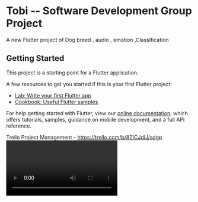 # Tobi  --  Software Development Group Project 

A new Flutter project  of Dog breed , audio , emotion  ,Classification

## Getting Started

This project is a starting point for a Flutter application.

A few resources to get you started if this is your first Flutter project:

- [Lab: Write your first Flutter app](https://flutter.dev/docs/get-started/codelab)
- [Cookbook: Useful Flutter samples](https://flutter.dev/docs/cookbook)

For help getting started with Flutter, view our
[online documentation](https://flutter.dev/docs), which offers tutorials,
samples, guidance on mobile development, and a full API reference.

Trello Project Management  - https://trello.com/b/8ZiCJdIJ/sdgp
![App Demo](https://github.com/Gitbros-sdgp/Tobi_App/blob/93fb20f35f1315afc2c642fe852138f0b7f7de5e/Tobi%20Demo.mp4)

